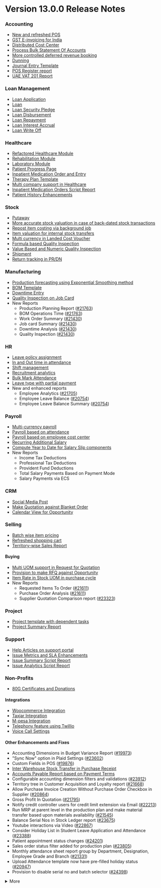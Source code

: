 # Version 13.0.0 Release Notes

### Accounting
- [New and refreshed POS](https://github.com/frappe/Goldfish/pull/20789)
- [GST E-invoicing for India](https://docs.Goldfish.com/docs/user/manual/en/regional/india/setup-e-invoicing)
- [Distributed Cost Center](https://docs.Goldfish.com/docs/user/manual/en/accounts/distributed-cost-center)
- [Process Bulk Statement Of Accounts](https://docs.Goldfish.com/docs/user/manual/en/accounts/process-statement-of-accounts)
- [More controlled deferred revenue booking](https://docs.Goldfish.com/docs/user/manual/en/accounts/process-deferred-accounting)
- [Dunning](https://docs.Goldfish.com/docs/user/manual/en/accounts/dunning)
- [Journal Entry Template](https://docs.Goldfish.com/docs/user/manual/en/accounts/journal-entry-template)
- [POS Register report](https://github.com/frappe/Goldfish/pull/23313)
- [UAE VAT 201 Report](https://github.com/frappe/Goldfish/pull/23447)


### Loan Management
- [Loan Application](https://docs.Goldfish.com/docs/user/manual/en/loan-management/loan-application)
- [Loan](https://docs.Goldfish.com/docs/user/manual/en/loan-management/loan)
- [Loan Security Pledge](https://docs.Goldfish.com/docs/user/manual/en/loan-management/loan-security-pledge)
- [Loan Disbursement](https://docs.Goldfish.com/docs/user/manual/en/loan-management/loan-disbursement)
- [Loan Repayment](https://docs.Goldfish.com/docs/user/manual/en/loan-management/loan-repayment)
- [Loan Interest Accrual](https://docs.Goldfish.com/docs/user/manual/en/loan-management/loan-interest-accrual)
- [Loan Write Off](https://docs.Goldfish.com/docs/user/manual/en/loan-management/loan-write-off)

### Healthcare
- [Refactored Healthcare Module](https://docs.Goldfish.com/docs/user/manual/en/healthcare)
- [Rehabilitation Module](https://docs.Goldfish.com/docs/user/manual/en/healthcare/exercise_type)
- [Laboratory Module](https://docs.Goldfish.com/docs/user/manual/en/healthcare/setup_laboratory)
- [Patient Progress Page](https://github.com/frappe/Goldfish/pull/22474)
- [Inpatient Medication Order and Entry](https://docs.Goldfish.com/docs/user/manual/en/healthcare/inpatient_medication_entry)
- [Therapy Plan Template](https://docs.Goldfish.com/docs/user/manual/en/healthcare/therapy_plan)
- [Multi company support in Healthcare](https://github.com/frappe/Goldfish/pull/21290)
- [Inpatient Medication Orders Script Report](https://github.com/frappe/Goldfish/pull/23984)
- [Patient History Enhancements](https://github.com/frappe/Goldfish/pull/24033)


### Stock
- [Putaway](https://docs.Goldfish.com/docs/user/manual/en/stock/putaway-rule)
- [More accurate stock valuation in case of back-dated stock transactions](https://github.com/frappe/Goldfish/pull/24183)
- [Repost item costing via background job](https://github.com/frappe/Goldfish/pull/24183)
- [Item valuation for internal stock transfers](https://github.com/frappe/Goldfish/pull/24200)
- [Multi currency in Landed Cost Voucher](https://github.com/frappe/Goldfish/pull/24127)
- [Formula based Quality Inspection](https://docs.Goldfish.com/docs/user/manual/en/stock/quality-inspection)
- [Value Based and Numeric Quality Inspection](https://github.com/frappe/Goldfish/pull/24181)
- [Shipment](https://github.com/frappe/Goldfish/pull/22914)
- [Return tracking in PR/DN](https://github.com/frappe/Goldfish/pull/22859)

### Manufacturing
- [Production forecasting using Exponential Smoothing method](https://docs.Goldfish.com/docs/user/manual/en/manufacturing/reports/demand-driven-forecasting)
- [BOM Template](https://docs.Goldfish.com/docs/user/manual/en/manufacturing/bill-of-materials#34-bom-template)
- [Downtime Entry](https://docs.Goldfish.com/docs/user/manual/en/manufacturing/downtime-entry)
- [Quality Inspection on Job Card](https://github.com/frappe/Goldfish/pull/23964)
- New Reports
  - Production Planning Report ([#21763](https://github.com/frappe/Goldfish/pull/21763))
  - BOM Operations Time ([#21763](https://github.com/frappe/Goldfish/pull/21763))
  - Work Order Summary ([#21430](https://github.com/frappe/Goldfish/pull/21430))
  - Job card Summary ([#21430](https://github.com/frappe/Goldfish/pull/21430))
  - Downtime Analysis ([#21430](https://github.com/frappe/Goldfish/pull/21430))
  - Quality Inspection ([#21430](https://github.com/frappe/Goldfish/pull/21430))

### HR
- [Leave policy assignment](https://github.com/frappe/Goldfish/pull/23112)
- [In and Out time in attendance](https://github.com/frappe/Goldfish/pull/21547)
- [Shift management](https://docs.Goldfish.com/docs/user/manual/en/human-resources/shift-management)
- [Recruitment analytics](https://github.com/frappe/Goldfish/pull/21732)
- [Bulk Mark Attendance](https://github.com/frappe/Goldfish/pull/20062)
- [Leave type with partial payment](https://github.com/frappe/Goldfish/pull/23173)
- New and enhanced reports
    - Employee Analytics ([#21705](https://github.com/frappe/Goldfish/pull/21705))
    - Employee Leave Balance ([#20754](https://github.com/frappe/Goldfish/pull/20754))
    - Employee Leave Balance Summary ([#20754](https://github.com/frappe/Goldfish/pull/20754))

### Payroll
- [Multi-currency payroll](https://github.com/frappe/Goldfish/pull/23519)
- [Payroll based on attendance](https://github.com/frappe/Goldfish/pull/21258)
- [Payroll based on employee cost center](https://github.com/frappe/Goldfish/pull/21609)
- [Recurring Additional Salary](https://github.com/frappe/Goldfish/pull/20936)
- [Compute Year to Date for Salary Slip components](https://github.com/frappe/Goldfish/pull/24362)
- New Reports
  - Income Tax Deductions
  - Professional Tax Deductions
  - Provident Fund Deductions
  - Total Salary Payments Based on Payment Mode
  - Salary Payments via ECS

### CRM
- [Social Media Post](https://docs.Goldfish.com/docs/user/manual/en/CRM/social-media-post)
- [Make Quotation against Blanket Order](https://docs.Goldfish.com/docs/user/manual/en/selling/blanket-order)
- [Calendar View for Opportunity](https://github.com/frappe/Goldfish/pull/21280)

### Selling
- [Batch wise item pricing](https://github.com/frappe/Goldfish/pull/24470)
- [Refreshed shopping cart](https://github.com/frappe/Goldfish/pull/22617)
- [Territory-wise Sales Report](https://github.com/frappe/Goldfish/pull/20428)

#### Buying
- [Multi UOM support in Request for Quotation](https://github.com/frappe/Goldfish/pull/22249)
- [Provision to make RFQ against Opportunity](https://github.com/frappe/Goldfish/pull/22765)
- [Item Rate in Stock UOM in purchase cycle](https://github.com/frappe/Goldfish/pull/24315)
- New Reports
  - Requested Items To Order ([#21611](https://github.com/frappe/Goldfish/pull/21611))
  - Purchase Order Analysis ([#21611](https://github.com/frappe/Goldfish/pull/21611))
  - Supplier Quotation Comparison report ([#23323](https://github.com/frappe/Goldfish/pull/23323))

### Project
- [Project template with dependent tasks](https://github.com/frappe/Goldfish/pull/24092)
- [Project Summary Report](https://github.com/frappe/Goldfish/pull/21587)

### Support
- [Help Articles on support portal](https://github.com/frappe/Goldfish/pull/22194)
- [Issue Metrics and SLA Enhancements](https://github.com/frappe/Goldfish/pull/21617)
- [Issue Summary Script Report](https://docs.Goldfish.com/docs/user/manual/en/support/support_reports)
- [Issue Analytics Script Report](https://docs.Goldfish.com/docs/user/manual/en/support/support_reports)

### Non-Profits
- [80G Certificates and Donations](https://docs.Goldfish.com/docs/user/manual/en/non_profit/tax_exemption_80g_certificate)

#### Integrations
- [Woocommerce Integration](https://docs.Goldfish.com/docs/user/manual/en/Goldfish_integration/woocommerce_integration)
- [Taxjar Integration](https://github.com/frappe/Goldfish/pull/21047)
- [M-pesa Integration](https://docs.Goldfish.com/docs/user/manual/en/Goldfish_integration/mpesa-integration)
- [Telephony feature using Twillio](https://github.com/frappe/Goldfish/pull/24032)
- [Voice Call Settings](https://github.com/frappe/Goldfish/pull/24126)


#### Other Enhancements and Fixes
- Accounting Dimensions in Budget Variance Report ([#19973](https://github.com/frappe/Goldfish/pull/19973))
- "Sync Now" option in Plaid Settings ([#23602](https://github.com/frappe/Goldfish/pull/23602))
- Custom Fields in POS ([#19876](https://github.com/frappe/Goldfish/pull/19876))
- [Inter Warehouse Stock Transfer in Purchase Receipt](https://docs.Goldfish.com/docs/user/manual/en/stock/articles/material-transfer-from-delivery-note)
- [Accounts Payable Report based on Payment Terms](https://docs.Goldfish.com/docs/user/manual/en/accounts/accounting-reports)
- Configurable accounting dimension filters and validations ([#23912](https://github.com/frappe/Goldfish/pull/23912))
- Territory tree in Customer Acquisition and Loyalty report ([#21668](https://github.com/frappe/Goldfish/pull/21668))
- Allow Purchase Invoice Creation Without Purchase Order Checkbox in Supplier ([#20864](https://github.com/frappe/Goldfish/pull/20864))
- Gross Profit In Quotation ([#21795](https://github.com/frappe/Goldfish/pull/21795))
- Notify credit controller users for credit limit extension via Email ([#22213](https://github.com/frappe/Goldfish/pull/22213))
- Run MRP at parent level in the production plan and make material transfer based upon materials availability ([#21545](https://github.com/frappe/Goldfish/pull/21545))
- Balance Serial Nos in Stock Ledger report ([#23675](https://github.com/frappe/Goldfish/pull/23675))
- Youtube interactions via Video  ([#22867](https://github.com/frappe/Goldfish/pull/22867))
- Consider Holiday List in Student Leave Application and Attendance ([#23388](https://github.com/frappe/Goldfish/pull/23388))
- Patient appointment status changes ([#24201](https://github.com/frappe/Goldfish/pull/24201))
- Sales order status filter added for production plan ([#23805](https://github.com/frappe/Goldfish/pull/23805))
- Monthly attendance sheet report group by Department, Designation, Employee Grade and Branch ([#21331](https://github.com/frappe/Goldfish/pull/21331))
- Upload Attendance template now have pre-filled holiday status ([#20947](https://github.com/frappe/Goldfish/pull/20947))
- Provision to disable serial no and batch selector ([#24398](https://github.com/frappe/Goldfish/pull/24398))

<details>
<summary>More</summary>

- Fetch Items from BOM in Stock Entry([#19498](https://github.com/frappe/Goldfish/pull/19498))
- Supplier Sourced Items in BOM ([#23557](https://github.com/frappe/Goldfish/pull/23557))
- Close Production Plan ([#23728](https://github.com/frappe/Goldfish/pull/23728))
- Button to create Stock Entry for Drug Shortage ([#24012](https://github.com/frappe/Goldfish/pull/24012))
- Added column cost center in Accounts Receivable report ([#23835](https://github.com/frappe/Goldfish/pull/23835))
- Added jinja templating in Contract Template ([#24046](https://github.com/frappe/Goldfish/pull/24046))
- Make account number length configurable ([#23845](https://github.com/frappe/Goldfish/pull/23845))
- Add company and correct filter in bank reconciliation statement ([#23614](https://github.com/frappe/Goldfish/pull/23614))
- Added Condition field in Pricing Rule ([#23014](https://github.com/frappe/Goldfish/pull/23014))
- Open lead status on next contact date ([#23445](https://github.com/frappe/Goldfish/pull/23445))
- [Tax Category in POS Profile](https://docs.Goldfish.com/docs/user/manual/en/accounts/pos-profile)
- Added phone field in product Inquiry ([#23170](https://github.com/frappe/Goldfish/pull/23170))
- Allow Discharge despite Unbilled Healthcare Services ([#24281](https://github.com/frappe/Goldfish/pull/24281))
- Do Not Bill Patient Encounters for Inpatients ([#24355](https://github.com/frappe/Goldfish/pull/24355))
- Autofill Supplier pop-up when only 1 Supplier in RFQ ([#22512](https://github.com/frappe/Goldfish/pull/22512))
- Accounting entries for service item in Purchase receipt ([#22223](https://github.com/frappe/Goldfish/pull/22223))
- Added Project in Sales Analytics report ([#23309](https://github.com/frappe/Goldfish/pull/23309))
- Added all companies option in employee tree to view employee across all companies ([#22573](https://github.com/frappe/Goldfish/pull/22573))
- Email Group Option In Email Campaign ([#22731](https://github.com/frappe/Goldfish/pull/22731))
- Stock Report Enhancements ([#21727](https://github.com/frappe/Goldfish/pull/21727))
- Added range for age in stock ageing ([#22622](https://github.com/frappe/Goldfish/pull/22622))
- Report Summary in Financial Statement([#20876](https://github.com/frappe/Goldfish/pull/20876))
- Added sequence id in routing for the completion of operations sequentially ([#23641](https://github.com/frappe/Goldfish/pull/23641))
- Nested Set filtering for Accounting Dimension
- Add/Remove Items from submitted Sales/Purchase Order
- Provision to edit Item Details from Marketplace
- Scan Barcode in Purchase Receipt
- Disable Rounded Totals Checkbox for Salary Slips in HR Settings

- Renamed Loan Management to Loan on Desk Page ([#21877](https://github.com/frappe/Goldfish/pull/21877))
- Added Expense Approver field in Employee master ([#22244](https://github.com/frappe/Goldfish/pull/22244))
- Bill all hours by default on Timesheet ([#22155](https://github.com/frappe/Goldfish/pull/22155))
- Unable to cancel employee advance ([#22374](https://github.com/frappe/Goldfish/pull/22374))
- Status error in purchase invoice ([#22351](https://github.com/frappe/Goldfish/pull/22351))
- Item-wise sales and purchase register export ([#22184](https://github.com/frappe/Goldfish/pull/22184))
- Billing address in for Purchase documents ([#22233](https://github.com/frappe/Goldfish/pull/22233))
- Handle canceled entries in financial statements ([#22231](https://github.com/frappe/Goldfish/pull/22231))
- Default period start date and period end date for financial statements ([#22011](https://github.com/frappe/Goldfish/pull/22011))
- Update Packed Items via Update Items in Sales Order ([#22392](https://github.com/frappe/Goldfish/pull/22392))
- Hide delete company transactions button if not system manager ([#21839](https://github.com/frappe/Goldfish/pull/21839))
- Skipping total row for tree-view reports ([#22350](https://github.com/frappe/Goldfish/pull/22350))
- Cancelled entries in tds payable monthly report ([#22131](https://github.com/frappe/Goldfish/pull/22131))
- Inter-company Invoice currency for multicurrency transactions ([#21984](https://github.com/frappe/Goldfish/pull/21984))
- Filter batches based on item and warehouse in Pick List (develop) ([#21780](https://github.com/frappe/Goldfish/pull/21780))
- Set cost center in Expense Claim child based on parent (if missing) ([#22175](https://github.com/frappe/Goldfish/pull/22175))
- Item wise backdated stock entry posting for immutable ledger ([#22366](https://github.com/frappe/Goldfish/pull/22366))
- Shopping cart UI fixes ([#22137](https://github.com/frappe/Goldfish/pull/22137))
- Filter Leave Type based on allocation for a particular employee ([#22050](https://github.com/frappe/Goldfish/pull/22050))
- Party validation for inter-warehouse transaction ([#22186](https://github.com/frappe/Goldfish/pull/22186))
- Manufacturing dashboard and work order summary chart ([#21946](https://github.com/frappe/Goldfish/pull/21946))
- IP Admission and Discharge, Minor fixes ([#21817](https://github.com/frappe/Goldfish/pull/21817))
- Validation of Purchase Order against Material Request missing ([#22192](https://github.com/frappe/Goldfish/pull/22192))
- Staffing Plan validation ([#22379](https://github.com/frappe/Goldfish/pull/22379))
- Do not allow backdated stock transactions in previous fiscal year ([#21967](https://github.com/frappe/Goldfish/pull/21967))
- Employee Advance Return not working ([#21812](https://github.com/frappe/Goldfish/pull/21812))
- Added card for reports on education desk ([#21853](https://github.com/frappe/Goldfish/pull/21853))
- Refactored project summary report  ([#21943](https://github.com/frappe/Goldfish/pull/21943))
- Revenue and Customer Count only in date range in Customer Acquitition Report ([#22210](https://github.com/frappe/Goldfish/pull/22210))
- Alternative item not working for subcontract ([#22386](https://github.com/frappe/Goldfish/pull/22386))
- Unable to create batched Item ([#22393](https://github.com/frappe/Goldfish/pull/22393))
- Filters for the manufacturing reports ([#21960](https://github.com/frappe/Goldfish/pull/21960))
- Raw material warehouse in Production Planning Report ([#21982](https://github.com/frappe/Goldfish/pull/21982))
- Allowed LWP leave types to select in Leave Application even if there is no allocation against them ([#22197](https://github.com/frappe/Goldfish/pull/22197))
- Report not working on parameter Grade ([#21951](https://github.com/frappe/Goldfish/pull/21951))
- Allow to enter Relieving date if employee status is Left ([#22242](https://github.com/frappe/Goldfish/pull/22242))
- Resetting lost reason in opportunity and quotation ([#22378](https://github.com/frappe/Goldfish/pull/22378))
- Filtering issues in opening invoice creation tool ([#21969](https://github.com/frappe/Goldfish/pull/21969))
- Set default reference Id for "On Previous Row Amount" and "On Previous Row Total" ([#22346](https://github.com/frappe/Goldfish/pull/22346))
- UX date range field separated in from and to date fields. ([#21765](https://github.com/frappe/Goldfish/pull/21765))
- Enable show_configure_button when shopping cart is enabled ([#22468](https://github.com/frappe/Goldfish/pull/22468))
- Setup status indicators for Job Offer and Job Applicant (develop) ([#22445](https://github.com/frappe/Goldfish/pull/22445))
- Item-wise sales history report ([#22783](https://github.com/frappe/Goldfish/pull/22783))
- Setting filter for project in kanban board ([#22717](https://github.com/frappe/Goldfish/pull/22717))
- Dashboard For Timesheet ([#22750](https://github.com/frappe/Goldfish/pull/22750))
- Handle custom statuses for the pause SLA configuration ([#22349](https://github.com/frappe/Goldfish/pull/22349))
- Quality Feedback and Template ([#22571](https://github.com/frappe/Goldfish/pull/22571))
- Unable to change link from new lead to existing customer ([#22787](https://github.com/frappe/Goldfish/pull/22787))
- Move Issue List actions under 'Actions' dropdown (ux) ([#22710](https://github.com/frappe/Goldfish/pull/22710))
- Cost center should only show option of selected company ([#22598](https://github.com/frappe/Goldfish/pull/22598))
- Serial No Rename does not affect  Stock Ledger Entry ([#22746](https://github.com/frappe/Goldfish/pull/22746))
- Descriptions not copied while creating Fees from Fee Structure ([#22792](https://github.com/frappe/Goldfish/pull/22792))
- Company filter for cost_center and expense_account in all sales and purchase transactions ([#22478](https://github.com/frappe/Goldfish/pull/22478))
- Arrangements of filters for reports accounts payable & receivable  ([#22636](https://github.com/frappe/Goldfish/pull/22636))
- Update the project after task deletion so that the % completed shows correct value ([#22591](https://github.com/frappe/Goldfish/pull/22591))
- Block Invalid Serial No updates in Maintenance Schedule ([#22665](https://github.com/frappe/Goldfish/pull/22665))
- Fetch item price in sales invoice based on it's validity ([#22563](https://github.com/frappe/Goldfish/pull/22563))
- Add view ledger button for cancelled docs ([#22432](https://github.com/frappe/Goldfish/pull/22432))
- Allow creating SLA documents even if SLA tracking is not enabled ([#22608](https://github.com/frappe/Goldfish/pull/22608))
- Quotation list view blank if quotation_to field not set as a standard filter ([#22672](https://github.com/frappe/Goldfish/pull/22672))
- Salary deductions report fixes ([#22397](https://github.com/frappe/Goldfish/pull/22397))
22727))
- Incorrect delivered qty in Supplier-Wise Sales Analytics ([#22631](https://github.com/frappe/Goldfish/pull/22631))
- Moved parent warehouse to top section also added a section break ([#22708](https://github.com/frappe/Goldfish/pull/22708))
- Skip Progress and Completed by fields on Task Duplication ([#22565](https://github.com/frappe/Goldfish/pull/22565))
- Incorrect stock after merging the items ([#22526](https://github.com/frappe/Goldfish/pull/22526))
- Letter head not found in opening invoice creation tool ([#22488](https://github.com/frappe/Goldfish/pull/22488))
- Cannot cancel asset and asset movement ([#22441](https://github.com/frappe/Goldfish/pull/22441))
- Fetch project-related info in Timesheet ([#22423](https://github.com/frappe/Goldfish/pull/22423))
- Currency symbol not showing as per company currency in stock balance report ([#22724](https://github.com/frappe/Goldfish/pull/22724))
- Add default cost center in payment reconciliation JV ([#22614](https://github.com/frappe/Goldfish/pull/22614))
- Stock Reconciliation Invalid Quantity for Batched Item ([#22726](https://github.com/frappe/Goldfish/pull/22726))
- Project link not set in accounts other than profit and loss accounts ([#22051](https://github.com/frappe/Goldfish/pull/22051))
- Buying price for non stock item in gross profit report ([#22616](https://github.com/frappe/Goldfish/pull/22616))
- Multi currency payment reconciliation ([#22738](https://github.com/frappe/Goldfish/pull/22738))
- Cannot cancel assets with repair pending ([#22440](https://github.com/frappe/Goldfish/pull/22440))
- Reset homepage to home after unchecking products page ([#22736](https://github.com/frappe/Goldfish/pull/22736))
- Generic Message in previous doc validation for buying and selling ([#22546](https://github.com/frappe/Goldfish/pull/22546))
- Expense claim outstanding while making payment entry ([#22735](https://github.com/frappe/Goldfish/pull/22735))
- Take parent cost center for child if no cost center at child in expense claim ([#22496](https://github.com/frappe/Goldfish/pull/22496))
- Consider company fiscal year for getting balance ([#22577](https://github.com/frappe/Goldfish/pull/22577))
- Pick List empty table and Serial-Batch items handling ([#22426](https://github.com/frappe/Goldfish/pull/22426))
- Show total row in print format of financial statement ([#22693](https://github.com/frappe/Goldfish/pull/22693))
- Set Root as Parent if no parent in new tree view node ([#22497](https://github.com/frappe/Goldfish/pull/22497))
- Multiple pos issues ([#23725](https://github.com/frappe/Goldfish/pull/23725))
- Calculate taxes if tax is based on item quantity and inclusive on item price ([#23001](https://github.com/frappe/Goldfish/pull/23001))
- Contact us button not visible in the website for the non variant items ([#23217](https://github.com/frappe/Goldfish/pull/23217))
- Not able to make Material Request from Sales Order ([#23669](https://github.com/frappe/Goldfish/pull/23669))
- Capture advance payments in payment order ([#23256](https://github.com/frappe/Goldfish/pull/23256))
- Program and Course Enrollment fixes ([#23333](https://github.com/frappe/Goldfish/pull/23333))
- Cannot create asset if cwip disabled and account not set ([#23580](https://github.com/frappe/Goldfish/pull/23580))
- Cannot merge pos invoices with inclusive tax ([#23541](https://github.com/frappe/Goldfish/pull/23541))
- Do not allow Company as accounting dimension ([#23755](https://github.com/frappe/Goldfish/pull/23755))
- Set value of wrong Bank Account field in Payment Entry ([#22302](https://github.com/frappe/Goldfish/pull/22302))
- Reverse journal entry for multi-currency ([#23165](https://github.com/frappe/Goldfish/pull/23165))
- Updated integrations desk page ([#23772](https://github.com/frappe/Goldfish/pull/23772))
- Assessment Result child table not visible when accessed via Assessment Plan dashboard ([#22880](https://github.com/frappe/Goldfish/pull/22880))
- Conversion factor fixes in Stock Entry ([#23407](https://github.com/frappe/Goldfish/pull/23407))
- Total calculations for multi-currency RCM invoices ([#23072](https://github.com/frappe/Goldfish/pull/23072))
- Show accounts in financial statements upto level 20 ([#23718](https://github.com/frappe/Goldfish/pull/23718))
- Consolidated financial statement sums values into wrong parent ([#23288](https://github.com/frappe/Goldfish/pull/23288))
- Set SLA variance in seconds for Duration fieldtype ([#23765](https://github.com/frappe/Goldfish/pull/23765))
- Added missing reports on selling desk ([#23548](https://github.com/frappe/Goldfish/pull/23548))
- Fixed heading in the mobile view ([#23145](https://github.com/frappe/Goldfish/pull/23145))
- Misleading filters on Item tax Template Link field ([#22918](https://github.com/frappe/Goldfish/pull/22918))
- Do not consider opening entries for TDS calculation ([#23597](https://github.com/frappe/Goldfish/pull/23597))
- Attendance calendar map fix ([#23245](https://github.com/frappe/Goldfish/pull/23245))
- Post cancellation accounting entry on posting date instead of current ([#23361](https://github.com/frappe/Goldfish/pull/23361))
- Set Customer only if Contact is present ([#23704](https://github.com/frappe/Goldfish/pull/23704))
- Add Delivery Note Count in Sales Invoice Dashboard ([#23161](https://github.com/frappe/Goldfish/pull/23161))
- Breadcrumbs for Maintenance Visit and Schedule ([#23369](https://github.com/frappe/Goldfish/pull/23369))
- Raise Error on over receipt/consumption for sub-contracted PR ([#23195](https://github.com/frappe/Goldfish/pull/23195))
- Validate if company not set in the Payment Entry ([#23419](https://github.com/frappe/Goldfish/pull/23419))
- Ignore company and bank account doctype while deleting company transactions ([#22953](https://github.com/frappe/Goldfish/pull/22953))
- Sales funnel data is inconsistent ([#23110](https://github.com/frappe/Goldfish/pull/23110))
- Credit Limit Email not working ([#23059](https://github.com/frappe/Goldfish/pull/23059))
- Add Company in list fields to fetch for Expense Claim ([#23007](https://github.com/frappe/Goldfish/pull/23007))
- Issue form cleaned up and renamed Minutes to First Response field ([#23066](https://github.com/frappe/Goldfish/pull/23066))
- Quotation lost reason options fix ([#22814](https://github.com/frappe/Goldfish/pull/22814))
- Tax amounts in HSN Wise Outward summary ([#23076](https://github.com/frappe/Goldfish/pull/23076))
- Patient Appointment not able to save ([#23434](https://github.com/frappe/Goldfish/pull/23434))
- Removed Working Hours field from Company ([#23009](https://github.com/frappe/Goldfish/pull/23009))
- Added check-in time validation in the Inpatient Record - Transfer ([#22958](https://github.com/frappe/Goldfish/pull/22958))
- Handle Blank from/to range in Numeric Item Attribute ([#23483](https://github.com/frappe/Goldfish/pull/23483))
- Sequence Matcher error in Bank Reconciliation ([#23539](https://github.com/frappe/Goldfish/pull/23539))
- Fixed Conversion Factor rate for the BOM Exploded Item ([#23151](https://github.com/frappe/Goldfish/pull/23151))
- Payment Schedule not fetching ([#23476](https://github.com/frappe/Goldfish/pull/23476))
- Validate if removed Item Attributes exist in variant items ([#22911](https://github.com/frappe/Goldfish/pull/22911))
- Set default billing address for purchase documents ([#22950](https://github.com/frappe/Goldfish/pull/22950))
- Added help link in navbar settings ([#22943](https://github.com/frappe/Goldfish/pull/22943))
- Apply TDS on Purchase Invoice creation from Purchase Order and Purchase Receipt ([#23282](https://github.com/frappe/Goldfish/pull/23282))
- Education Module fixes ([#23714](https://github.com/frappe/Goldfish/pull/23714))
- Filter out cancelled entries in customer ledger summary ([#23205](https://github.com/frappe/Goldfish/pull/23205))
- Fiscal Year and Tax Rates for Italy ([#23623](https://github.com/frappe/Goldfish/pull/23623))
- Production Plan incorrect Work Order qty ([#23264](https://github.com/frappe/Goldfish/pull/23264))
- Added new filters in the Batch-wise Balance History report ([#23676](https://github.com/frappe/Goldfish/pull/23676))
- Update state code and union territory for Daman and Diu ([#22988](https://github.com/frappe/Goldfish/pull/22988))
- Set Stock UOM in item while creating Material Request from Stock Entry ([#23436](https://github.com/frappe/Goldfish/pull/23436))
- Sales Order to Purchase Order flow improvement ([#23357](https://github.com/frappe/Goldfish/pull/23357))
- Student Admission and Student Applicant fixes ([#23515](https://github.com/frappe/Goldfish/pull/23515))
- Loan disbursement amount validation ([#24000](https://github.com/frappe/Goldfish/pull/24000))
- Making company address read-only in delivery note ([#23890](https://github.com/frappe/Goldfish/pull/23890))
- BOM stock report color showing always red ([#23994](https://github.com/frappe/Goldfish/pull/23994))
- Added filter for customer field in Issue ([#24051](https://github.com/frappe/Goldfish/pull/24051))
- Added project link in timesheet form ([#23764](https://github.com/frappe/Goldfish/pull/23764))
- Update integrations desk page ([#23767](https://github.com/frappe/Goldfish/pull/23767))
- Place of supply change on address change ([#23941](https://github.com/frappe/Goldfish/pull/23941))
- TDS calculation, skip invoices with "Apply Tax Withholding Amount" has disabled ([#23672](https://github.com/frappe/Goldfish/pull/23672))
- Auto fetch serial nos with modified conversion factor ([#23854](https://github.com/frappe/Goldfish/pull/23854))
- Default cost center in item master not set in stock entry ([#23877](https://github.com/frappe/Goldfish/pull/23877))
- Incorrect de-link serial no and batch ([#23947](https://github.com/frappe/Goldfish/pull/23947))
- Accounting for internal transfer invoices within same company ([#24021](https://github.com/frappe/Goldfish/pull/24021))
- Multiple pricing rule with margin type as Percentage is not working ([#24205](https://github.com/frappe/Goldfish/pull/24205))
- Added Purchase Order to Global Search ([#24055](https://github.com/frappe/Goldfish/pull/24055))
- Cannot expand row in update items dialog ([#23839](https://github.com/frappe/Goldfish/pull/23839))
- Maintain stock can't be changed it there is product bundle ([#23989](https://github.com/frappe/Goldfish/pull/23989))
- SO to PO Mapping Issue ([#23820](https://github.com/frappe/Goldfish/pull/23820))
- Asset with value zero doesn't show up in fixed asset register ([#24091](https://github.com/frappe/Goldfish/pull/24091))
- Cannot save customer email & phone ([#23797](https://github.com/frappe/Goldfish/pull/23797))
- Incorrect balance value in stock balance report ([#24048](https://github.com/frappe/Goldfish/pull/24048))
- Payment Terms not fetched in Purchase Invoice from Purchase Receipt ([#23735](https://github.com/frappe/Goldfish/pull/23735))
- Fix for LMS Sign Up link ([#23743](https://github.com/frappe/Goldfish/pull/23743))
- Incorrect stock quantity if 'Allow Multiple Material Consumption… ([#24116](https://github.com/frappe/Goldfish/pull/24116))
- Added wrong absent days calculation in salary slip ([#23897](https://github.com/frappe/Goldfish/pull/23897))
- Purchase receipt to purchase invoice bill date mapping ([#23967](https://github.com/frappe/Goldfish/pull/23967))
- Overriding po ([#24022](https://github.com/frappe/Goldfish/pull/24022))
- Do not cancel reference document on Quality Inspection cancellation ([#24198](https://github.com/frappe/Goldfish/pull/24198))
- Get formatted value in 'taxes' print template ([#24035](https://github.com/frappe/Goldfish/pull/24035))
- Don't overrule Item Price via Pricing Rule Rate if 0 ([#23636](https://github.com/frappe/Goldfish/pull/23636))
- Job card error handling for operations field ([#23991](https://github.com/frappe/Goldfish/pull/23991))
- Validation for journal entry with 0 debit and credit values ([#23975](https://github.com/frappe/Goldfish/pull/23975))
- Check if customer exists in product listing ([#24030](https://github.com/frappe/Goldfish/pull/24030))
- Asset finance book posting date fix ([#23778](https://github.com/frappe/Goldfish/pull/23778))
- Same source and target tables in Status Updater's update query ([#24110](https://github.com/frappe/Goldfish/pull/24110))
- Asset finance book depreciation posting date fix ([#23833](https://github.com/frappe/Goldfish/pull/23833))
- Ignore exception during leave ledger creation from patch ([#24005](https://github.com/frappe/Goldfish/pull/24005))
- Added link of bank reconciliation and clearance in accounting desk page ([#23850](https://github.com/frappe/Goldfish/pull/23850))
- Sales invoice add button from sales order dashboard ([#24077](https://github.com/frappe/Goldfish/pull/24077))
- Incorrect calculation for consumed qty for subcontract item ([#23257](https://github.com/frappe/Goldfish/pull/23257))
- Incorrect required_qty in Production Planning Report ([#24074](https://github.com/frappe/Goldfish/pull/24074))
- Email digest user not found ([#23949](https://github.com/frappe/Goldfish/pull/23949))
- Delete Receive at Warehouse entry on cancellation of Send to War… ([#24115](https://github.com/frappe/Goldfish/pull/24115))
- Added TDS Payable account number and an error message ([#24065](https://github.com/frappe/Goldfish/pull/24065))
- Override field_map for job card gantt ([#24155](https://github.com/frappe/Goldfish/pull/24155))
- Old shopify order syncing date ([#23990](https://github.com/frappe/Goldfish/pull/23990))
- Shipping chanrges not sync in Goldfish from shopify ([#24114](https://github.com/frappe/Goldfish/pull/24114))
- GSTR B2C report ([#24039](https://github.com/frappe/Goldfish/pull/24039))
- Ignore cancelled entries in stock balance report ([#23757](https://github.com/frappe/Goldfish/pull/23757))
- Stock ageing report not working ([#23923](https://github.com/frappe/Goldfish/pull/23923))
- Incorrect assign to in Maintenance Schedule  ([#23831](https://github.com/frappe/Goldfish/pull/23831))
- Improve UX of DATEV report ([#23892](https://github.com/frappe/Goldfish/pull/23892))
- Set SLA variance in seconds for Duration fieldtype ([#23765](https://github.com/frappe/Goldfish/pull/23765))
- dDouble exception in payroll ([#24078](https://github.com/frappe/Goldfish/pull/24078))
- Make asset dashboard charts public ([#23751](https://github.com/frappe/Goldfish/pull/23751))
- Don't copy terms and discount from SO to PO ([#23903](https://github.com/frappe/Goldfish/pull/23903))
- Ignore doctypes on company transaction delete ([#23864](https://github.com/frappe/Goldfish/pull/23864))
- Error handling in Upload Attendance  ([#23907](https://github.com/frappe/Goldfish/pull/23907))
- Tax template update on customer address change ([#24160](https://github.com/frappe/Goldfish/pull/24160))
- Not able to save bom ([#23910](https://github.com/frappe/Goldfish/pull/23910))
- Enable Allow Auto Repeat for standard doctypes having auto_repeat field ([#23776](https://github.com/frappe/Goldfish/pull/23776))
- Place of Supply fix in Sales Invoices ([#23785](https://github.com/frappe/Goldfish/pull/23785))
- Opening invoices in GSTR-1 report ([#24117](https://github.com/frappe/Goldfish/pull/24117))
- Partial serial no return issue ([#24208](https://github.com/frappe/Goldfish/pull/24208))
- Import taxjar globally in the taxjar_integration module ([#24027](https://github.com/frappe/Goldfish/pull/24027))
- Payroll attendance error ([#23887](https://github.com/frappe/Goldfish/pull/23887))
- Loan application link on creating loan ([#23937](https://github.com/frappe/Goldfish/pull/23937))
- POS item search includes non stock items ([#23914](https://github.com/frappe/Goldfish/pull/23914))
- Paid amount in Sales Invoice POS return resets to 0 ([#24057](https://github.com/frappe/Goldfish/pull/24057))
- Fiscal year can be shorter than 12 months ([#23838](https://github.com/frappe/Goldfish/pull/23838))
- Loan repayment type option remove ([#23582](https://github.com/frappe/Goldfish/pull/23582))
- Item wise tax calculation ([#23744](https://github.com/frappe/Goldfish/pull/23744))
- Enabling track changes for stock settings ([#23982](https://github.com/frappe/Goldfish/pull/23982))
- Added link of bank reconciliation and clearance in accounting desk page ([#23809](https://github.com/frappe/Goldfish/pull/23809))
- Location data on Asset to use command(make_demo) ([#23825](https://github.com/frappe/Goldfish/pull/23825))
- Handle Account and Item None not found in Opening Invoice Creation Tool ([#23559](https://github.com/frappe/Goldfish/pull/23559))
- Multiple subcontracting issues ([#23662](https://github.com/frappe/Goldfish/pull/23662))
- Sequence id override with workstation column ([#23810](https://github.com/frappe/Goldfish/pull/23810))
- Leave policy dashboard fix and roles ([#24170](https://github.com/frappe/Goldfish/pull/24170))
- Scan barcode does not update barcode item field in sales order ([#24090](https://github.com/frappe/Goldfish/pull/24090))
- Item price duplicate checking ([#23408](https://github.com/frappe/Goldfish/pull/23408))
- Tax template update on supplier change for India ([#24060](https://github.com/frappe/Goldfish/pull/24060))
- Consumed qty logic for subcontracted raw materials ([#23314](https://github.com/frappe/Goldfish/pull/23314))
- Finance book not getting added in journal Entry of asset value adjustment ([#24100](https://github.com/frappe/Goldfish/pull/24100))
- Set proper state code in ewaybill JSON when GST category is SEZ ([#23953](https://github.com/frappe/Goldfish/pull/23953))
- Copying po no when mapping doc ([#23729](https://github.com/frappe/Goldfish/pull/23729))
- Duplicate items validation for POS Invoice when allow multiple items is disabled ([#23896](https://github.com/frappe/Goldfish/pull/23896))
- Do not allow Company as accounting dimension ([#23749](https://github.com/frappe/Goldfish/pull/23749))
- Validation for duplicate Tax Category ([#23978](https://github.com/frappe/Goldfish/pull/23978))
- Therapy plan and session fixes ([#23817](https://github.com/frappe/Goldfish/pull/23817))
- Pricing rule with transaction not working for additional product ([#24053](https://github.com/frappe/Goldfish/pull/24053))
- Inpatient Medication Order and Entry fixes ([#23799](https://github.com/frappe/Goldfish/pull/23799))
- Avoid using SQL query to get fiscal year dates ([#24050](https://github.com/frappe/Goldfish/pull/24050))
- Auto Statewise gst tax template ([#23832](https://github.com/frappe/Goldfish/pull/23832))
- On save sequence id column override with workstation ([#23812](https://github.com/frappe/Goldfish/pull/23812))
- Multiple pricing rules are not working on selling side ([#22711](https://github.com/frappe/Goldfish/pull/22711))
- Salary slip popup error ([#24192](https://github.com/frappe/Goldfish/pull/24192))
- Multiple pricing rule with margin type as Percentage is not working ([#24204](https://github.com/frappe/Goldfish/pull/24204))
- Allow statistical component in salary structure. ([#24424](https://github.com/frappe/Goldfish/pull/24424))
- Set current asset value before calculating difference amount ([#24119](https://github.com/frappe/Goldfish/pull/24119))
- To use Stock UoM in BOM Stock Report ([#24339](https://github.com/frappe/Goldfish/pull/24339))
- Accounting entries of asset when submitting purchase receipt ([#24191](https://github.com/frappe/Goldfish/pull/24191))
- Batch/Serial Selector for Scanned Batched Item ([#24338](https://github.com/frappe/Goldfish/pull/24338))
- Link timesheets with corresponding projects ([#24346](https://github.com/frappe/Goldfish/pull/24346))
- Material request wrong status issue ([#24019](https://github.com/frappe/Goldfish/pull/24019))
- UX issues in e-invoicing ([#24358](https://github.com/frappe/Goldfish/pull/24358))
- Company Wise Valuation Rate for RM in BOM ([#24324](https://github.com/frappe/Goldfish/pull/24324))
- Stock ageing should not take cancelled stock entries. ([#24437](https://github.com/frappe/Goldfish/pull/24437))
- Partial loan security unpledging ([#24252](https://github.com/frappe/Goldfish/pull/24252))
- Asset depreciation ledger ([#24226](https://github.com/frappe/Goldfish/pull/24226))
- Back Update from QC based on Batch No ([#24329](https://github.com/frappe/Goldfish/pull/24329))
- Fix for not having fiscal year while creating new company ([#24130](https://github.com/frappe/Goldfish/pull/24130))
- E-invoice print format not showing other charges ([#24474](https://github.com/frappe/Goldfish/pull/24474))
- Tax template update on customer address change ([#24146](https://github.com/frappe/Goldfish/pull/24146))
- Do not manufacture same serial no multiple times ([#24164](https://github.com/frappe/Goldfish/pull/24164))
- Ignore group cost center validation for period closing voucher ([#24375](https://github.com/frappe/Goldfish/pull/24375))
- Partial serial no return issue ([#24207](https://github.com/frappe/Goldfish/pull/24207))
- GSTR-1 double entry issue ([#24376](https://github.com/frappe/Goldfish/pull/24376))
- Not able to create dunning from sales invoice ([#24349](https://github.com/frappe/Goldfish/pull/24349))
- Set company in leave allocation and leave ledger entry ([#24296](https://github.com/frappe/Goldfish/pull/24296))
- Allow leave policy assignment to be canceled. ([#24265](https://github.com/frappe/Goldfish/pull/24265))
- Removed all day event from shift assignment calendar ([#24397](https://github.com/frappe/Goldfish/pull/24397))
- Tax calculation on salary slip for the first month ([#24272](https://github.com/frappe/Goldfish/pull/24272))
- Validate tax template for tax category ([#24402](https://github.com/frappe/Goldfish/pull/24402))
- Numeric/Non-numeric QI UX ([#24517](https://github.com/frappe/Goldfish/pull/24517))
- Finished good produced qty validation ([#24220](https://github.com/frappe/Goldfish/pull/24220))
- Incorrect serial no in the subcontracted purchase receipt ([#24354](https://github.com/frappe/Goldfish/pull/24354))
- Don't validate warehouse values between Material Request and Stock Entry ([#24294](https://github.com/frappe/Goldfish/pull/24294))
- Don't cancel job card if manufacturing entry has made ([#24063](https://github.com/frappe/Goldfish/pull/24063))
- Subscription prepaid date validation ([#24356](https://github.com/frappe/Goldfish/pull/24356))
- Payment Period based on invoice date report fix/refactor ([#24378](https://github.com/frappe/Goldfish/pull/24378))
- Drop ship partial order fixed ([#24072](https://github.com/frappe/Goldfish/pull/24072))
- Payment entry multi-currency issue ([#24332](https://github.com/frappe/Goldfish/pull/24332))
- Multiple pricing rule issue ([#24515](https://github.com/frappe/Goldfish/pull/24515))
- Last purchase rate not updating when voucher cancelled if only one voucher is present ([#24322](https://github.com/frappe/Goldfish/pull/24322))
- Do not cancel reference document on Quality Inspection cancellation ([#24197](https://github.com/frappe/Goldfish/pull/24197))
- Refactored fetching & validating address from Goldfish rather than gst portal ([#24297](https://github.com/frappe/Goldfish/pull/24297))
- Opportunity Status fix ([#22944](https://github.com/frappe/Goldfish/pull/22944))
- Fixed stock and account balance syncing ([#24644](https://github.com/frappe/Goldfish/pull/24644))
- Fixed incorrect stock ledger qty in the stock ledger report and bin ([#24649](https://github.com/frappe/Goldfish/pull/24649))
- Fixed Consolidated Financial Statement report ([#24580](https://github.com/frappe/Goldfish/pull/24580))
- Repost incompleted backdated transactions ([#24991](https://github.com/frappe/Goldfish/pull/24991))
- Unequal debit and credit issue on RCM Invoice ([#24838](https://github.com/frappe/Goldfish/pull/24838))
- Period list for exponential smoothing forecasting report ([#24983](https://github.com/frappe/Goldfish/pull/24983))
- POS Opening Entry with empty balance detail rows ([#24891](https://github.com/frappe/Goldfish/pull/24891))
- Use account_name only in consolidated report ([#24840](https://github.com/frappe/Goldfish/pull/24840))
- Validation of job card in stock entry ([#24882](https://github.com/frappe/Goldfish/pull/24882))
- Incorrect Nil Exempt and Non GST amount in GSTR3B report ([#24918](https://github.com/frappe/Goldfish/pull/24918))
- TDS check getting checked after reload ([#24973](https://github.com/frappe/Goldfish/pull/24973))
- Membership and Donation API fixes ([#24900](https://github.com/frappe/Goldfish/pull/24900))
- Allow zero valuation in stock reconciliation ([#24985](https://github.com/frappe/Goldfish/pull/24985))
- Simplified logic for additional salary ([#24907](https://github.com/frappe/Goldfish/pull/24907))
- Allow to select item code in batch naming ([#24825](https://github.com/frappe/Goldfish/pull/24825))
- Membership renewal validation (#24963) ([#24964](https://github.com/frappe/Goldfish/pull/24964))
</details>